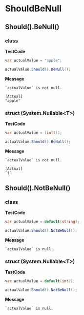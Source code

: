 ﻿# ShouldBeNull

## Should().BeNull()

### class

**TestCode**

```csharp
var actualValue = "apple";

actualValue.Should().BeNull();
```

**Message**

```
`actualValue` is not null.

[Actual]
"apple"
```

### struct (System.Nullable&lt;T&gt;)

**TestCode**

```csharp
var actualValue = (int?)1;

actualValue.Should().BeNull();
```

**Message**

```
`actualValue` is not null.

[Actual]
`1`
```

## Should().NotBeNull()

### class

**TestCode**

```csharp
var actualValue = default(string);

actualValue.Should().NotBeNull();
```

**Message**

```
`actualValue` is null.
```

### struct (System.Nullable&lt;T&gt;)

**TestCode**

```csharp
var actualValue = default(int?);

actualValue.Should().NotBeNull();
```

**Message**

```
`actualValue` is null.
```
